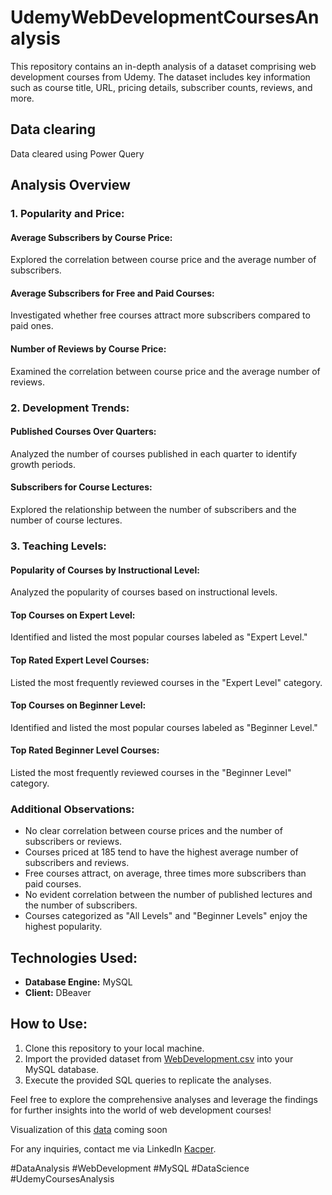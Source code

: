 # UdemyWebDevelopmentCoursesAnalysis

This repository contains an in-depth analysis of a dataset comprising web development courses from Udemy. The dataset includes key information such as course title, URL, pricing details, subscriber counts, reviews, and more.

## Data clearing

Data cleared using Power Query

## Analysis Overview

### 1. Popularity and Price:

#### Average Subscribers by Course Price:

Explored the correlation between course price and the average number of subscribers.

#### Average Subscribers for Free and Paid Courses:

Investigated whether free courses attract more subscribers compared to paid ones.

#### Number of Reviews by Course Price:

Examined the correlation between course price and the average number of reviews.

### 2. Development Trends:

#### Published Courses Over Quarters:

Analyzed the number of courses published in each quarter to identify growth periods.

#### Subscribers for Course Lectures:

Explored the relationship between the number of subscribers and the number of course lectures.

### 3. Teaching Levels:

#### Popularity of Courses by Instructional Level:

Analyzed the popularity of courses based on instructional levels.

#### Top Courses on Expert Level:

Identified and listed the most popular courses labeled as "Expert Level."

#### Top Rated Expert Level Courses:

Listed the most frequently reviewed courses in the "Expert Level" category.

#### Top Courses on Beginner Level:

Identified and listed the most popular courses labeled as "Beginner Level."

#### Top Rated Beginner Level Courses:

Listed the most frequently reviewed courses in the "Beginner Level" category.


### Additional Observations:

- No clear correlation between course prices and the number of subscribers or reviews.
- Courses priced at 185 tend to have the highest average number of subscribers and reviews.
- Free courses attract, on average, three times more subscribers than paid courses.
- No evident correlation between the number of published lectures and the number of subscribers.
- Courses categorized as "All Levels" and "Beginner Levels" enjoy the highest popularity.

## Technologies Used:

- **Database Engine:** MySQL
- **Client:** DBeaver

## How to Use:

1. Clone this repository to your local machine.
2. Import the provided dataset from [WebDevelopment.csv](https://data.world/chasewillden/web-development-courses-from-udemy/workspace/file?filename=WebDevelopment.csv) into your MySQL database.
3. Execute the provided SQL queries to replicate the analyses.

Feel free to explore the comprehensive analyses and leverage the findings for further insights into the world of web development courses!

Visualization of this [data]()  coming soon

For any inquiries, contact me via LinkedIn [Kacper](https://www.linkedin.com/in/kacper-grabarczyk-627b1519a/).

#DataAnalysis #WebDevelopment #MySQL #DataScience #UdemyCoursesAnalysis
